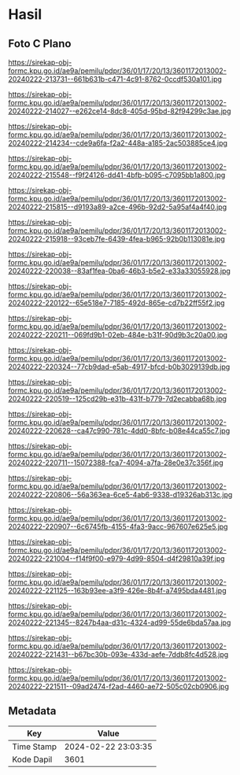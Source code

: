 # Hasil

## Foto C Plano

https://sirekap-obj-formc.kpu.go.id/ae9a/pemilu/pdpr/36/01/17/20/13/3601172013002-20240222-213731--661b631b-c471-4c91-8762-0ccdf530a101.jpg

https://sirekap-obj-formc.kpu.go.id/ae9a/pemilu/pdpr/36/01/17/20/13/3601172013002-20240222-214027--e262ce14-8dc8-405d-95bd-82f94299c3ae.jpg

https://sirekap-obj-formc.kpu.go.id/ae9a/pemilu/pdpr/36/01/17/20/13/3601172013002-20240222-214234--cde9a6fa-f2a2-448a-a185-2ac503885ce4.jpg

https://sirekap-obj-formc.kpu.go.id/ae9a/pemilu/pdpr/36/01/17/20/13/3601172013002-20240222-215548--f9f24126-dd41-4bfb-b095-c7095bb1a800.jpg

https://sirekap-obj-formc.kpu.go.id/ae9a/pemilu/pdpr/36/01/17/20/13/3601172013002-20240222-215815--d9193a89-a2ce-496b-92d2-5a95af4a4f40.jpg

https://sirekap-obj-formc.kpu.go.id/ae9a/pemilu/pdpr/36/01/17/20/13/3601172013002-20240222-215918--93ceb7fe-6439-4fea-b965-92b0b113081e.jpg

https://sirekap-obj-formc.kpu.go.id/ae9a/pemilu/pdpr/36/01/17/20/13/3601172013002-20240222-220038--83af1fea-0ba6-46b3-b5e2-e33a33055928.jpg

https://sirekap-obj-formc.kpu.go.id/ae9a/pemilu/pdpr/36/01/17/20/13/3601172013002-20240222-220122--65e518e7-7185-492d-865e-cd7b22ff55f2.jpg

https://sirekap-obj-formc.kpu.go.id/ae9a/pemilu/pdpr/36/01/17/20/13/3601172013002-20240222-220211--069fd9b1-02eb-484e-b31f-90d9b3c20a00.jpg

https://sirekap-obj-formc.kpu.go.id/ae9a/pemilu/pdpr/36/01/17/20/13/3601172013002-20240222-220324--77cb9dad-e5ab-4917-bfcd-b0b3029139db.jpg

https://sirekap-obj-formc.kpu.go.id/ae9a/pemilu/pdpr/36/01/17/20/13/3601172013002-20240222-220519--125cd29b-e31b-431f-b779-7d2ecabba68b.jpg

https://sirekap-obj-formc.kpu.go.id/ae9a/pemilu/pdpr/36/01/17/20/13/3601172013002-20240222-220628--ca47c990-781c-4dd0-8bfc-b08e44ca55c7.jpg

https://sirekap-obj-formc.kpu.go.id/ae9a/pemilu/pdpr/36/01/17/20/13/3601172013002-20240222-220711--15072388-fca7-4094-a7fa-28e0e37c356f.jpg

https://sirekap-obj-formc.kpu.go.id/ae9a/pemilu/pdpr/36/01/17/20/13/3601172013002-20240222-220806--56a363ea-6ce5-4ab6-9338-d19326ab313c.jpg

https://sirekap-obj-formc.kpu.go.id/ae9a/pemilu/pdpr/36/01/17/20/13/3601172013002-20240222-220907--6c6745fb-4155-4fa3-9acc-967607e625e5.jpg

https://sirekap-obj-formc.kpu.go.id/ae9a/pemilu/pdpr/36/01/17/20/13/3601172013002-20240222-221004--f14f9f00-e979-4d99-8504-d4f29810a39f.jpg

https://sirekap-obj-formc.kpu.go.id/ae9a/pemilu/pdpr/36/01/17/20/13/3601172013002-20240222-221125--163b93ee-a3f9-426e-8b4f-a7495bda4481.jpg

https://sirekap-obj-formc.kpu.go.id/ae9a/pemilu/pdpr/36/01/17/20/13/3601172013002-20240222-221345--8247b4aa-d31c-4324-ad99-55de6bda57aa.jpg

https://sirekap-obj-formc.kpu.go.id/ae9a/pemilu/pdpr/36/01/17/20/13/3601172013002-20240222-221431--b67bc30b-093e-433d-aefe-7ddb8fc4d528.jpg

https://sirekap-obj-formc.kpu.go.id/ae9a/pemilu/pdpr/36/01/17/20/13/3601172013002-20240222-221511--09ad2474-f2ad-4460-ae72-505c02cb0906.jpg


## Metadata

| Key        | Value               |
| ---------- | ------------------- |
| Time Stamp | 2024-02-22 23:03:35 |
| Kode Dapil | 3601                |



